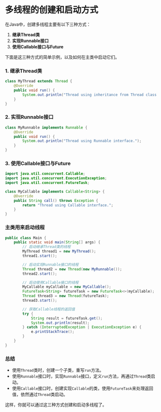 # 多线程的创建和启动方式

在Java中，创建多线程主要有以下三种方式：

1. **继承Thread类**
2. **实现Runnable接口**
3. **使用Callable接口与Future**

下面是这三种方式的简单示例，以及如何在主类中启动它们。

### 1. 继承Thread类

```java
class MyThread extends Thread {
    @Override
    public void run() {
        System.out.println("Thread using inheritance from Thread class.");
    }
}
```

### 2. 实现Runnable接口

```java
class MyRunnable implements Runnable {
    @Override
    public void run() {
        System.out.println("Thread using Runnable interface.");
    }
}
```

### 3. 使用Callable接口与Future

```java
import java.util.concurrent.Callable;
import java.util.concurrent.ExecutionException;
import java.util.concurrent.FutureTask;

class MyCallable implements Callable<String> {
    @Override
    public String call() throws Exception {
        return "Thread using Callable interface.";
    }
}
```

### 主类用来启动线程

```java
public class Main {
    public static void main(String[] args) {
        // 启动继承Thread类的线程
        MyThread thread1 = new MyThread();
        thread1.start();

        // 启动实现Runnable接口的线程
        Thread thread2 = new Thread(new MyRunnable());
        thread2.start();

        // 启动使用Callable接口的线程
        MyCallable myCallable = new MyCallable();
        FutureTask<String> futureTask = new FutureTask<>(myCallable);
        Thread thread3 = new Thread(futureTask);
        thread3.start();

        // 获取Callable线程的返回值
        try {
            String result = futureTask.get();
            System.out.println(result);
        } catch (InterruptedException | ExecutionException e) {
            e.printStackTrace();
        }
    }
}
```

### 总结

- 使用`Thread`类时，创建一个子类，重写`run`方法。
- 使用`Runnable`接口时，实现`Runnable`接口，定义`run`方法，再通过`Thread`类启动。
- 使用`Callable`接口时，创建实现`Callable`的类，使用`FutureTask`来处理返回值，依然通过`Thread`类启动。

这样，你就可以通过这三种方式创建和启动多线程了。